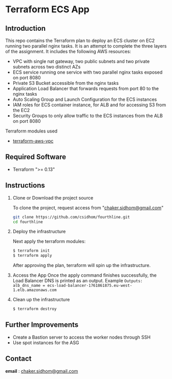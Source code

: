 
# Terraform ECS App

## Introduction

This repo contains the Terraform plan to deploy an ECS cluster on EC2 running two parallel nginx tasks.
It is an attempt to complete the three layers of the assignment. It includes the following AWS resources:

- VPC with single nat gateway, two public subnets and two private subnets across two distinct AZs
- ECS service running one service with two parallel nginx tasks exposed on port 8080
- Private S3 Bucket accessible from the nginx tasks
- Application Load Balancer that forwards requests from port 80 to the nginx tasks
- Auto Scaling Group and Launch Configuration for the ECS instances
- IAM roles for ECS container instance, for ALB and for accessing S3 from the EC2  
- Security Groups to only allow traffic to the ECS instances from the ALB on port 8080

 
Terraform modules used
 
- [terraform-aws-vpc](https://registry.terraform.io/modules/terraform-aws-modules/vpc/aws/2.54.0)

## Required Software
- Terraform ">= 0.13"

## Instructions

 1. Clone or Download the project source

    To clone the project, request access from "chaker.sidhom@gmail.com"
	 
	``` bash
	git clone https://github.com/csidhom/fourthline.git
	cd fourthline
	```
 2. Deploy the infrastructure


    Next apply the terraform modules:
 
	 ``` bash
	 $ terraform init
	 $ terraform apply
	 ```
	 After approving the plan, terraform will spin up the infrastructure.
	  
 3. Access the App
	Once the apply command finishes successfully, the Load Balancer DNS is printed as an output. Example
        ```
        Outputs:
        alb_dns_name = ecs-load-balancer-1761861875.eu-west-1.elb.amazonaws.com
        ```

 5. Clean up the infrastructure 

       ``` bash
	   $ terraform destroy
       ```
## Further Improvements

- Create a Bastion server to access the worker nodes through SSH
- Use spot instances for the ASG

## Contact
**email** : chaker.sidhom@gmail.com
